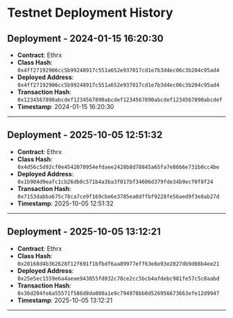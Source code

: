 # Testnet Deployment History

## Deployment - 2024-01-15 16:20:30

- **Contract**: Ethrx
- **Class Hash**: `0x4ff27192906cc5b99248917c551a652e937017cd1e7b3d4ec06c3b204c95ad4`
- **Deployed Address**: `0x4ff27192906cc5b99248917c551a652e937017cd1e7b3d4ec06c3b204c95ad4`
- **Transaction Hash**: `0x1234567890abcdef1234567890abcdef1234567890abcdef1234567890abcdef`
- **Timestamp**: 2024-01-15 16:20:30

---

## Deployment - 2025-10-05 12:51:32

- **Contract**: Ethrx
- **Class Hash**: `0x4d56c5d92cf0e4542070954efdaee2428b8d78845a65fa7e86b6e731b0cc4be`
- **Deployed Address**: `0x1b904d9eafc1cb26db0c571b4a3ba3f017bf34606d379fde34b9ecf0f8f24`
- **Transaction Hash**: `0x7153dabba675c78ca7ce9f169cbe6e3785ea0dffbf9228fe56aed9f3e8ab27d`
- **Timestamp**: 2025-10-05 12:51:32

---
## Deployment - 2025-10-05 13:12:21

- **Contract**: Ethrx
- **Class Hash**: `0x20168d4b362628f12f691f1bfbdf6aa89977eff63e8e93e2827db9d08b4ee21`
- **Deployed Address**: `0x25e5ec1559e6a4aeae943055fd032c78ce2cc5bcb4afdebc981fe57c5c8aabd`
- **Transaction Hash**: `0x36d204fe6a55571f586d8da080a1e9c794978bb0d526956673663efe12d9947`
- **Timestamp**: 2025-10-05 13:12:21

---

